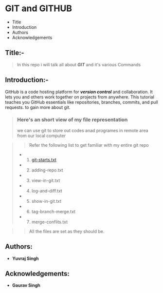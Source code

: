 # GIT and GITHUB
 
 - Title
 - Introduction 
 - Authors
 - Acknowledgements

## Title:-

 > In this repo i will talk all about ***GIT*** and it's various Commands

## Introduction:-

GitHub is a code hosting platform for ***version control*** and collaboration. It lets you and others work together on projects from anywhere. This tutorial teaches you GitHub essentials like repositories, branches, commits, and pull requests.
to gain more about git.

> ### Here's an short view of my file representation 
> we can use git to store out codes anad programes in remote area from our local computer

>> Refer the following list to get familiar with my entire git repo
> - 1. [git-starts.txt](https://github.com/YuweAEC/learning-git/blob/master/git-Starts.txt)
> - 2. adding-repo.txt
> - 3. view-in-git.txt
> - 4. log-and-diff.txt
> - 5. show-in-git.txt
> - 6. tag-branch-merge.txt
> - 7. merge-conflits.txt

>> All the files are set as they should be. 

## Authors:

 - **Yuvraj Singh**

## Acknowledgements:

 - **Gaurav Singh**

